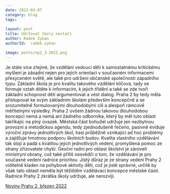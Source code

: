 ```yaml
---
date: 2022-03-07
category: blog
tags:
    
layout: post
title: Udržovat školy nestačí
author: Radek Zykan
authorId:  radek.zykan

image: posts/np2_3-2022.png
---
```


Je stále více zřejmé, že vzdělání vedoucí děti k samostatnému kritickému myšlení je zásadní nejen pro jejich orientaci v současném informacemi přesyceném světě, ale také pro udržení občanské společnosti západního typu. Základní škola je pro kvalitu takového vzdělání klíčová, tady se formuje vztah dítěte k informacím, k jejich třídění a také se zde tvoří základní schopnost dětí argumentovat a vést dialog. Praha 2 by tedy měla přistupovat ke svým základním školám především koncepčně a se srozumitelně formulovanými dlouhodobými cíli a alespoň rámcově měřitelnými výsledky. Praha 2 ovšem žádnou takovou dlouhodobou koncepci nemá a nemá ani žádného odborníka, který by měl tuto oblast takříkajíc na plný úvazek. Městská část bohužel udržuje jen nezbytnou provozní a metodickou agendu, tedy zjednodušeně řečeno, pasivně eviduje výroční zprávy jednotlivých škol, hasí průběžně vznikající ad hoc problémy a zajišťuje hmotnou podporu školních budov. Kvalita vlastního vzdělávání tak stojí a padá s kvalitou jejich jednotlivých vedení, promyšlená pomoc ze strany zřizovatele chybí. Gesční radní pro oblast školství je zároveň ministryní obrany, což také příliš nesvědčí o tom, že vzdělávání je pro současné vedení radnice prioritou. Jistý důraz je ze strany vedení Prahy 2 viditelně kladen na pohybové aktivity dětí, což je jistě správné, určitě by však tato oblast neměla být těžištěm vzdělávací koncepce městské části. Radnice Prahy 2 zkrátka školy udržuje, ale nerozvíjí.

[Noviny Prahy 2, březen 2022](https://praha2.cz/assets/File.ashx?id_org=80102&id_dokumenty=109577)
